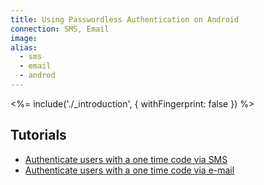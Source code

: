 ```yaml
---
title: Using Passwordless Authentication on Android
connection: SMS, Email
image:
alias:
  - sms
  - email
  - androd
---
```


<%= include('./_introduction', { withFingerprint: false }) %>

## Tutorials

 - [Authenticate users with a one time code via SMS](android-sms)
 - [Authenticate users with a one time code via e-mail](android-email)